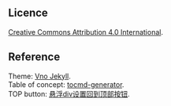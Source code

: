 ## Licence

[Creative Commons Attribution 4.0 International](http://creativecommons.org/licenses/by/4.0/).  

## Reference

Theme: [Vno Jekyll](https://github.com/onevcat/vno-jekyll).  
Table of concept: [tocmd-generator](https://github.com/dafi/tocmd-generator).  
TOP button: [悬浮div设置回到顶部按钮](https://blog.csdn.net/sinat_28505133/article/details/56486985).  